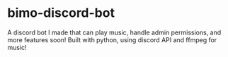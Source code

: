 # bimo-discord-bot
A discord bot I made that can play music, handle admin permissions, and more features soon! Built with python, using discord API and ffmpeg for music!
